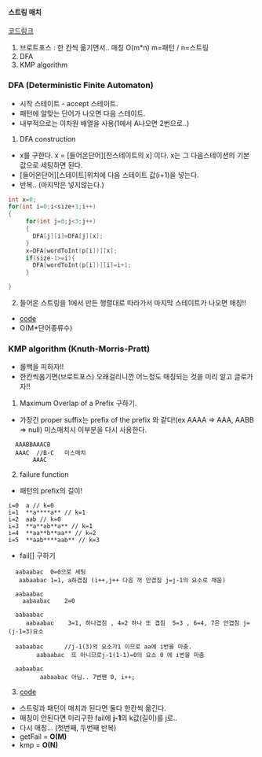#### 스트링 매치
[코드링크](https://github.com/rim0621/Algorithm-study)
1. 브로트포스 : 한 칸씩 옮기면서.. 매칭 O(m*n) m=패턴 / n=스트링
2. DFA
3. KMP algorithm

### DFA (Deterministic Finite Automaton)
* 시작 스테이트 - accept 스테이트.
* 패턴에 알맞는 단어가 나오면 다음 스테이트.
* 내부적으로는 이차원 배열을 사용(1에서 A나오면 2번으로..)
1. DFA construction
  - x를 구한다. x = [들어온단어][전스테이트의 x] 이다. x는 그 다음스테이션의 기본값으로 세팅하면 된다.
  - [들어온단어][스테이트]위치에 다음 스테이트 값(i+1)을 넣는다.
  - 반복.. (마지막은 넣지않는다.)

```C++
int x=0;
for(int i=0;i<size+1;i++)
{
     for(int j=0;j<3;j++)
     {
       DFA[j][i]=DFA[j][x];
     }
     x=DFA[wordToInt(p[i])][x];
     if(size-1>=i){
       DFA[wordToInt(p[i])][i]=i+1;
     }

}

```

2. 들어온 스트링을 1에서 만든 행렬대로 따라가서 마지막 스테이트가 나오면 매칭!!
* [code](https://github.com/rim0621/Algorithm-study/tree/master/9.StringMatch/DFA.cpp)
* O(M*단어종류수)

### KMP algorithm (Knuth-Morris-Pratt)
* 롤백을 피하자!!
* 한칸씩옴기면(브로트포스) 오래걸리니깐 어느정도 매칭되는 것을 미리 알고 글로가자!!
1. Maximum Overlap of a Prefix 구하기.
  * 가장긴 proper suffix는 prefix of the prefix 와 같다!(ex AAAA => AAA, AABB => null)
  미스매치시 이부분을 다시 사용한다.
```
  AAABBAAACB
  AAAC  //B-C 	미스매치
       AAAC
```

2. failure function
 * 패턴의 prefix의 길이!

```
i=0  a // k=0
i=1  **a****a** // k=1
i=2  aab // k=0
i=3  **a**ab**a** // k=1
i=4  **aa**b**aa** // k=2
i=5  **aab****aab** // k=3

```

 * fail[] 구하기

```
  aabaabac	0=0으로 세팅
   aabaabac	1=1, a하겹침 (i++,j++ 다음 꺼 안겹침 j=j-1의 요소로 채움)

  aabaabac
    aabaabac	2=0

  aabaabac
     aabaabac    3=1, 하나겹침 , 4=2 하나 또 겹침  5=3 , 6=4, 7은 안겹침 j=(j-1=3)요소

  aabaabac		//j-1(3)의 요소가1 이므로 aa에 i번을 마춤.
        aabaabac  또 아니므로j-1(1-1)=0의 요소 0 에 i번을 마춤

  aabaabac
         aabaabac 아님.. 7번짼 0, i++;
```

3. [code](https://github.com/rim0621/Algorithm-study/tree/master/9.StringMatch/KMP.cpp)
 * 스트링과 패턴이 매치과 된다면 둘다 한칸씩 옮긴다.
 * 매칭이 안된다면 미리구한 fail에 **j-1**의 k값(길이)를 j로..
 * 다시 매칭... (첫번째, 두번째 반복)
 * getFail = **O(M)**
 * kmp     = **O(N)**
